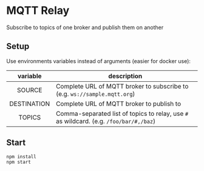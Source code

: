 # MQTT Relay

Subscribe to topics of one broker and publish them on another

## Setup
Use environments variables instead of arguments (easier for docker use):

| variable 	| description 	|
|:--------:	| -----------	|
| SOURCE    	| Complete URL of MQTT broker to subscribe to (e.g. `ws://sample.mqtt.org`)
| DESTINATION	| Complete URL of MQTT broker to publish to
| TOPICS    	| Comma-separated list of topics to relay, use `#` as wildcard. (e.g. `/foo/bar/#,/baz`)



## Start
```
npm install
npm start
```


